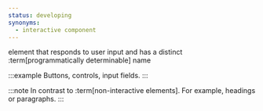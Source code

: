 ```yaml
---
status: developing
synonyms:
  - interactive component
---
```


element that responds to user input and has a distinct :term[programmatically determinable] name

:::example
Buttons, controls, input fields.
:::

:::note
In contrast to :term[non-interactive elements]. For example, headings or paragraphs.
:::